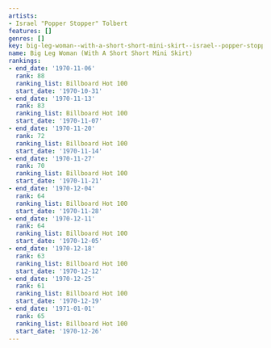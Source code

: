 ```yaml
---
artists:
- Israel "Popper Stopper" Tolbert
features: []
genres: []
key: big-leg-woman--with-a-short-short-mini-skirt--israel--popper-stopper--tolbert
name: Big Leg Woman (With A Short Short Mini Skirt)
rankings:
- end_date: '1970-11-06'
  rank: 88
  ranking_list: Billboard Hot 100
  start_date: '1970-10-31'
- end_date: '1970-11-13'
  rank: 83
  ranking_list: Billboard Hot 100
  start_date: '1970-11-07'
- end_date: '1970-11-20'
  rank: 72
  ranking_list: Billboard Hot 100
  start_date: '1970-11-14'
- end_date: '1970-11-27'
  rank: 70
  ranking_list: Billboard Hot 100
  start_date: '1970-11-21'
- end_date: '1970-12-04'
  rank: 64
  ranking_list: Billboard Hot 100
  start_date: '1970-11-28'
- end_date: '1970-12-11'
  rank: 64
  ranking_list: Billboard Hot 100
  start_date: '1970-12-05'
- end_date: '1970-12-18'
  rank: 63
  ranking_list: Billboard Hot 100
  start_date: '1970-12-12'
- end_date: '1970-12-25'
  rank: 61
  ranking_list: Billboard Hot 100
  start_date: '1970-12-19'
- end_date: '1971-01-01'
  rank: 65
  ranking_list: Billboard Hot 100
  start_date: '1970-12-26'
---
```


